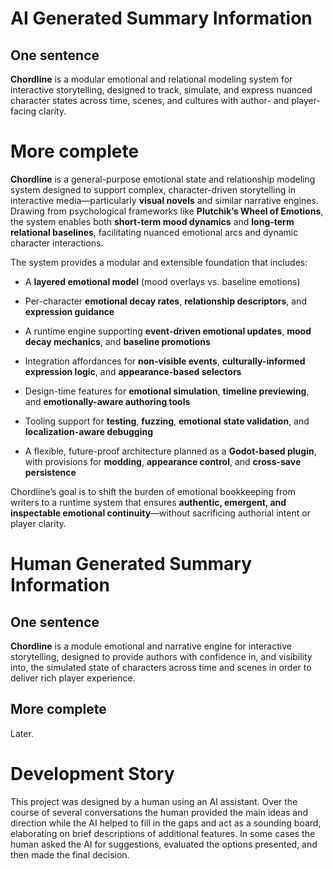 # AI Generated Summary Information

## One sentence

**Chordline** is a modular emotional and relational modeling system for interactive storytelling, designed to track, simulate, and express nuanced character states across time, scenes, and cultures with author- and player-facing clarity.

# More complete

**Chordline** is a general-purpose emotional state and relationship modeling system designed to support complex, character-driven storytelling in interactive media—particularly **visual novels** and similar narrative engines.
Drawing from psychological frameworks like **Plutchik’s Wheel of Emotions**, the system enables both **short-term mood dynamics** and **long-term relational baselines**, facilitating nuanced emotional arcs and dynamic character interactions.

The system provides a modular and extensible foundation that includes:

- A **layered emotional model** (mood overlays vs. baseline emotions)

- Per-character **emotional decay rates**, **relationship descriptors**, and **expression guidance**

- A runtime engine supporting **event-driven emotional updates**, **mood decay mechanics**, and **baseline promotions**

- Integration affordances for **non-visible events**, **culturally-informed expression logic**, and **appearance-based selectors**

- Design-time features for **emotional simulation**, **timeline previewing**, and **emotionally-aware authoring tools**

- Tooling support for **testing**, **fuzzing**, **emotional state validation**, and **localization-aware debugging**

- A flexible, future-proof architecture planned as a **Godot-based plugin**, with provisions for **modding**, **appearance control**, and **cross-save persistence**


Chordline’s goal is to shift the burden of emotional bookkeeping from writers to a runtime system that ensures **authentic, emergent, and inspectable emotional continuity**—without sacrificing authorial intent or player clarity.

# Human Generated Summary Information

## One sentence

**Chordline** is a module emotional and narrative engine for interactive storytelling, designed to provide authors with confidence in, and visibility into, the simulated state of characters across time and scenes in order to deliver rich player experience.

## More complete

Later.

# Development Story

This project was designed by a human using an AI assistant.
Over the course of several conversations the human provided the main ideas and direction while the AI helped to fill in the gaps and act as a sounding board, elaborating on brief descriptions of additional features.
In some cases the human asked the AI for suggestions, evaluated the options presented, and then made the final decision.